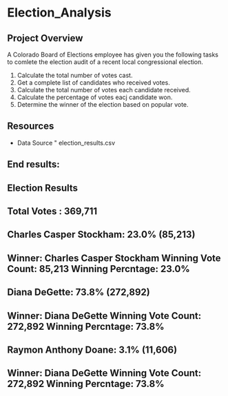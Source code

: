 # Election_Analysis

## Project Overview
A Colorado Board of Elections employee has given you the following tasks to comlete the election audit of a recent local congressional election.

1. Calculate the total number of votes cast.
2. Get a complete list of candidates who received votes.
3. Calculate the total number of votes each candidate received.
4. Calculate the percentage of votes eacj candidate won.
5. Determine the winner of the election based on popular vote.

## Resources
- Data Source " election_results.csv

## End results:
Election Results
--------------------------
Total Votes : 369,711
--------------------------
Charles Casper Stockham: 23.0% (85,213)
----------------------------------
Winner: Charles Casper Stockham 
Winning Vote Count: 85,213
Winning Percntage: 23.0% 
 -----------------------------------
Diana DeGette: 73.8% (272,892)
----------------------------------
Winner: Diana DeGette 
Winning Vote Count: 272,892
Winning Percntage: 73.8% 
 -----------------------------------
Raymon Anthony Doane: 3.1% (11,606)
----------------------------------
Winner: Diana DeGette 
Winning Vote Count: 272,892
Winning Percntage: 73.8% 
 -----------------------------------
